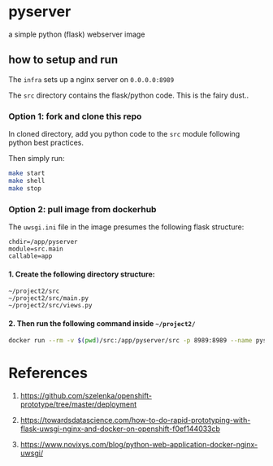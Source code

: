 # pyserver
a simple python (flask) webserver image

## how to setup and run
The `infra` sets up a nginx server on `0.0.0.0:8989`

The `src` directory contains the flask/python code. This is the fairy dust..

### Option 1: fork and clone this repo
In cloned directory, add you python code to the `src` module following python best practices.

Then simply run:
```bash
make start
make shell
make stop
```
  
### Option 2: pull image from dockerhub
The `uwsgi.ini` file in the image presumes the following flask structure:
```
chdir=/app/pyserver
module=src.main
callable=app
```

#### 1. Create the following directory structure:
```
~/project2/src
~/project2/src/main.py
~/project2/src/views.py
```

#### 2. Then run the following command inside `~/project2/`
 ```bash
docker run --rm -v $(pwd)/src:/app/pyserver/src -p 8989:8989 --name pyserver_test marwamc/pyserver:latest 
```

# References

1. https://github.com/szelenka/openshift-prototype/tree/master/deployment

2. https://towardsdatascience.com/how-to-do-rapid-prototyping-with-flask-uwsgi-nginx-and-docker-on-openshift-f0ef144033cb

3. https://www.novixys.com/blog/python-web-application-docker-nginx-uwsgi/
